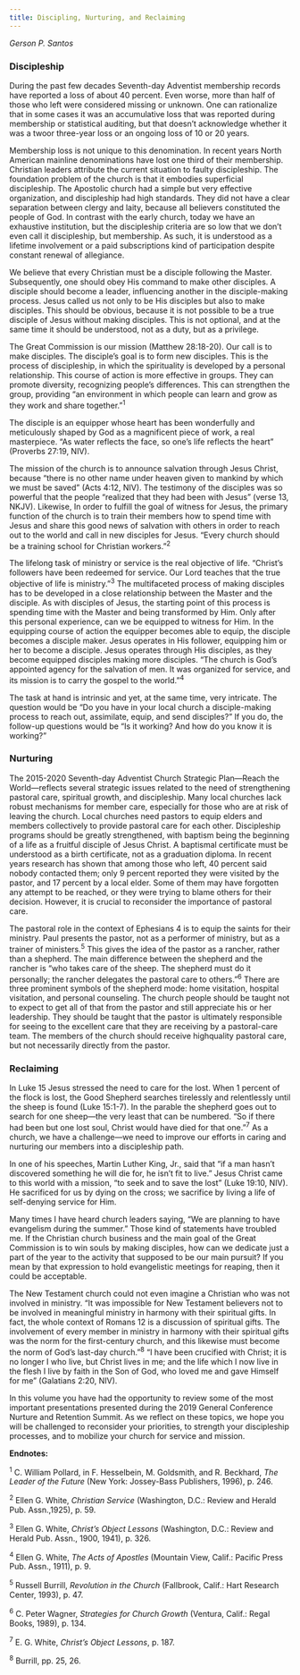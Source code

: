 ```yaml
---
title: Discipling, Nurturing, and Reclaiming
---
```


_Gerson P. Santos_

### Discipleship

During the past few decades Seventh-day Adventist membership records have reported a loss of about 40 percent. Even worse, more than half of those who left were considered missing or unknown. One can rationalize that in some cases it was an accumulative loss that was reported during membership or statistical auditing, but that doesn’t acknowledge whether it was a twoor three-year loss or an ongoing loss of 10 or 20 years.

Membership loss is not unique to this denomination. In recent years North American mainline denominations have lost one third of their membership. Christian leaders attribute the current situation to faulty discipleship. The foundation problem of the church is that it embodies superficial discipleship. The Apostolic church had a simple but very effective organization, and discipleship had high standards. They did not have a clear separation between clergy and laity, because all believers constituted the people of God. In contrast with the early church, today we have an exhaustive institution, but the discipleship criteria are so low that we don’t even call it discipleship, but membership. As such, it is understood as a lifetime involvement or a paid subscriptions kind of participation despite constant renewal of allegiance.

We believe that every Christian must be a disciple following the Master. Subsequently, one should obey His command to make other disciples. A disciple should become a leader, influencing another in the disciple-making process. Jesus called us not only to be His disciples but also to make disciples. This should be obvious, because it is not possible to be a true disciple of Jesus without making disciples. This is not optional, and at the same time it should be understood, not as a duty, but as a privilege.

The Great Commission is our mission (Matthew 28:18-20). Our call is to make disciples. The disciple’s goal is to form new disciples. This is the process of discipleship, in which the spirituality is developed by a personal relationship. This course of action is more effective in groups. They can promote diversity, recognizing people’s differences. This can strengthen the group, providing “an environment in which people can learn and grow as they work and share together.”<sup>1</sup>

The disciple is an equipper whose heart has been wonderfully and meticulously shaped by God as a magnificent piece of work, a real masterpiece. “As water reflects the face, so one’s life reflects the heart” (Proverbs 27:19, NIV).

The mission of the church is to announce salvation through Jesus Christ, because “there is no other name under heaven given to mankind by which we must be saved” (Acts 4:12, NIV). The testimony of the disciples was so powerful that the people “realized that they had been with Jesus” (verse 13, NKJV). Likewise, In order to fulfill the goal of witness for Jesus, the primary function of the church is to train their members how to spend time with Jesus and share this good news of salvation with others in order to reach out to the world and call in new disciples for Jesus. “Every church should be a training school for Christian workers.”<sup>2</sup>

The lifelong task of ministry or service is the real objective of life. “Christ’s followers have been redeemed for service. Our Lord teaches that the true objective of life is ministry.”<sup>3</sup> The multifaceted process of making disciples has to be developed in a close relationship between the Master and the disciple. As with disciples of Jesus, the starting point of this process is spending time with the Master and being transformed by Him. Only after this personal experience, can we be equipped to witness for Him. In the equipping course of action the equipper becomes able to equip, the disciple becomes a disciple maker. Jesus operates in His follower, equipping him or her to become a disciple. Jesus operates through His disciples, as they become equipped disciples making more disciples. “The church is God’s appointed agency for the salvation of men. It was organized for service, and its mission is to carry the gospel to the world.”<sup>4</sup>

The task at hand is intrinsic and yet, at the same time, very intricate. The question would be “Do you have in your local church a disciple-making process to reach out, assimilate, equip, and send disciples?” If you do, the follow-up questions would be “Is it working? And how do you know it is working?”

### Nurturing

The 2015-2020 Seventh-day Adventist Church Strategic Plan—Reach the World—reflects several strategic issues related to the need of strengthening pastoral care, spiritual growth, and discipleship. Many local churches lack robust mechanisms for member care, especially for those who are at risk of leaving the church. Local churches need pastors to equip elders and members collectively to provide pastoral care for each other. Discipleship programs should be greatly strengthened, with baptism being the beginning of a life as a fruitful disciple of Jesus Christ. A baptismal certificate must be understood as a birth certificate, not as a graduation diploma. In recent years research has shown that among those who left, 40 percent said nobody contacted them; only 9 percent reported they were visited by the pastor, and 17 percent by a local elder. Some of them may have forgotten any attempt to be reached, or they were trying to blame others for their decision. However, it is crucial to reconsider the importance of pastoral care.

The pastoral role in the context of Ephesians 4 is to equip the saints for their ministry. Paul presents the pastor, not as a performer of ministry, but as a trainer of ministers.<sup>5</sup> This gives the idea of the pastor as a rancher, rather than a shepherd. The main difference between the shepherd and the rancher is “who takes care of the sheep. The shepherd must do it personally; the rancher delegates the pastoral care to others.”<sup>6</sup> There are three prominent symbols of the shepherd mode: home visitation, hospital visitation, and personal counseling. The church people should be taught not to expect to get all of that from the pastor and still appreciate his or her leadership. They should be taught that the pastor is ultimately responsible for seeing to the excellent care that they are receiving by a pastoral-care team. The members of the church should receive highquality pastoral care, but not necessarily directly from the pastor.

### Reclaiming

In Luke 15 Jesus stressed the need to care for the lost. When 1 percent of the flock is lost, the Good Shepherd searches tirelessly and relentlessly until the sheep is found (Luke 15:1-7). In the parable the shepherd goes out to search for one sheep—the very least that can be numbered. “So if there had been but one lost soul, Christ would have died for that one.”<sup>7</sup> As a church, we have a challenge—we need to improve our efforts in caring and nurturing our members into a discipleship path.

In one of his speeches, Martin Luther King, Jr., said that “if a man hasn’t discovered something he will die for, he isn’t fit to live.” Jesus Christ came to this world with a mission, “to seek and to save the lost” (Luke 19:10, NIV). He sacrificed for us by dying on the cross; we sacrifice by living a life of self-denying service for Him.

Many times I have heard church leaders saying, “We are planning to have evangelism during the summer.” Those kind of statements have troubled me. If the Christian church business and the main goal of the Great Commission is to win souls by making disciples, how can we dedicate just a part of the year to the activity that supposed to be our main pursuit? If you mean by that expression to hold evangelistic meetings for reaping, then it could be acceptable.

The New Testament church could not even imagine a Christian who was not involved in ministry. “It was impossible for New Testament believers not to be involved in meaningful ministry in harmony with their spiritual gifts. In fact, the whole context of Romans 12 is a discussion of spiritual gifts. The involvement of every member in ministry in harmony with their spiritual gifts was the norm for the first-century church, and this likewise must become the norm of God’s last-day church.”<sup>8</sup> “I have been crucified with Christ; it is no longer I who live, but Christ lives in me; and the life which I now live in the flesh I live by faith in the Son of God, who loved me and gave Himself for me” (Galatians 2:20, NIV).

In this volume you have had the opportunity to review some of the most important presentations presented during the 2019 General Conference Nurture and Retention Summit. As we reflect on these topics, we hope you will be challenged to reconsider your priorities, to strength your discipleship processes, and to mobilize your church for service and mission.

**Endnotes:**

<sup>1</sup> C. William Pollard, in F. Hesselbein, M. Goldsmith, and R. Beckhard, _The Leader of the Future_ (New York: Jossey-Bass Publishers, 1996), p. 246.

<sup>2</sup> Ellen G. White, _Christian Service_ (Washington, D.C.: Review and Herald Pub. Assn.,1925), p. 59.

<sup>3</sup> Ellen G. White, _Christ’s Object Lessons_ (Washington, D.C.: Review and Herald Pub. Assn., 1900, 1941), p. 326.

<sup>4</sup> Ellen G. White, _The Acts of Apostles_ (Mountain View, Calif.: Pacific Press Pub. Assn., 1911), p. 9.

<sup>5</sup> Russell Burrill, _Revolution in the Church_ (Fallbrook, Calif.: Hart Research Center, 1993), p. 47.

<sup>6</sup> C. Peter Wagner, _Strategies for Church Growth_ (Ventura, Calif.: Regal Books, 1989), p. 134.

<sup>7</sup> E. G. White, _Christ’s Object Lessons_, p. 187.

<sup>8</sup> Burrill, pp. 25, 26.